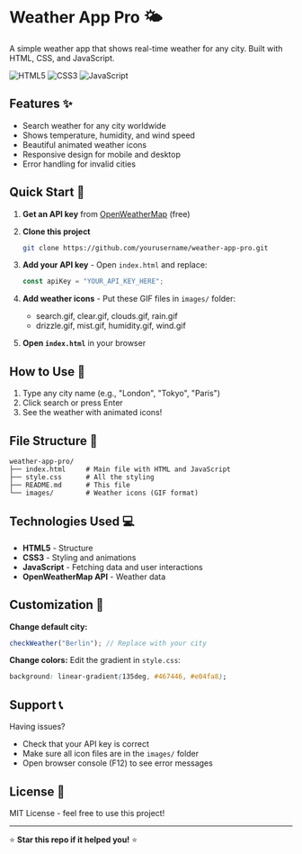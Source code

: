 # Weather App Pro 🌤️

A simple weather app that shows real-time weather for any city. Built with HTML, CSS, and JavaScript.

![HTML5](https://img.shields.io/badge/HTML5-E34F26?style=flat&logo=html5&logoColor=white) ![CSS3](https://img.shields.io/badge/CSS3-1572B6?style=flat&logo=css3&logoColor=white) ![JavaScript](https://img.shields.io/badge/JavaScript-F7DF1E?style=flat&logo=javascript&logoColor=black)

## Features ✨

- Search weather for any city worldwide
- Shows temperature, humidity, and wind speed
- Beautiful animated weather icons
- Responsive design for mobile and desktop
- Error handling for invalid cities

## Quick Start 🚀

1. **Get an API key** from [OpenWeatherMap](https://openweathermap.org/api) (free)

2. **Clone this project**
   ```bash
   git clone https://github.com/yourusername/weather-app-pro.git
   ```

3. **Add your API key** - Open `index.html` and replace:
   ```javascript
   const apiKey = "YOUR_API_KEY_HERE";
   ```

4. **Add weather icons** - Put these GIF files in `images/` folder:
   - search.gif, clear.gif, clouds.gif, rain.gif
   - drizzle.gif, mist.gif, humidity.gif, wind.gif

5. **Open `index.html`** in your browser

## How to Use 📱

1. Type any city name (e.g., "London", "Tokyo", "Paris")
2. Click search or press Enter
3. See the weather with animated icons!

## File Structure 📁

```
weather-app-pro/
├── index.html     # Main file with HTML and JavaScript
├── style.css      # All the styling
├── README.md      # This file
└── images/        # Weather icons (GIF format)
```

## Technologies Used 💻

- **HTML5** - Structure
- **CSS3** - Styling and animations
- **JavaScript** - Fetching data and user interactions
- **OpenWeatherMap API** - Weather data

## Customization 🎨

**Change default city:**
```javascript
checkWeather("Berlin"); // Replace with your city
```

**Change colors:**
Edit the gradient in `style.css`:
```css
background: linear-gradient(135deg, #467446, #e04fa8);
```

## Support 📞

Having issues? 
- Check that your API key is correct
- Make sure all icon files are in the `images/` folder
- Open browser console (F12) to see error messages

## License 📝

MIT License - feel free to use this project!

---

⭐ **Star this repo if it helped you!** ⭐